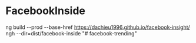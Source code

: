 # FacebookInside

ng build --prod --base-href https://dachieu1996.github.io/facebook-insight/
ngh --dir=dist/facebook-inside
"# facebook-trending" 
